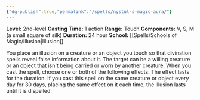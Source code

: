 ```yaml
---
{"dg-publish":true,"permalink":"/spells/nystul-s-magic-aura/"}
---
```


**Level:** 2nd-level
**Casting Time:** 1 action
**Range:** Touch
**Components:** V, S, M (a small square of silk)
**Duration:** 24 hour
**School:** [[Spells/Schools of Magic/Illusion\|Illusion]]

You place an illusion on a creature or an object you touch so that divination spells reveal false information about it. The target can be a willing creature or an object that isn't being carried or worn by another creature.
When you cast the spell, choose one or both of the following effects. The effect lasts for the duration. If you cast this spell on the same creature or object every day for 30 days, placing the same effect on it each time, the illusion lasts until it is dispelled.
